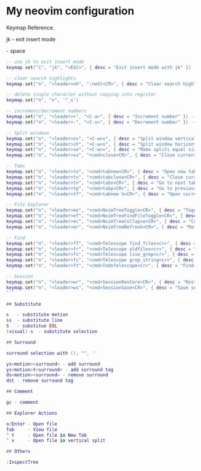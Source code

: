 # My neovim configuration

Keymap Reference.

jk - exit insert mode

<leader> - space

``````lua
-- use jk to exit insert mode
keymap.set("i", "jk", "<ESC>", { desc = "Exit insert mode with jk" })

-- clear search highlights
keymap.set("n", "<leader>nh", ":nohl<CR>", { desc = "Clear search highlights" })

-- delete single character without copying into register
keymap.set("n", "x", '"_x')

-- increment/decrement numbers
keymap.set("n", "<leader>+", "<C-a>", { desc = "Increment number" }) -- increment
keymap.set("n", "<leader>-", "<C-x>", { desc = "Decrement number" }) -- decrement

-- Split windows
keymap.set("n", "<leader>sv", "<C-w>v", { desc = "Split window vertically" }) -- split window vertically
keymap.set("n", "<leader>sh", "<C-w>s", { desc = "Split window horizontally" }) -- split window horizontally
keymap.set("n", "<leader>se", "<C-w>=", { desc = "Make splits equal size" }) -- make split windows equal width & height
keymap.set("n", "<leader>sx", "<cmd>close<CR>", { desc = "Close current split" }) -- close current split window

-- Tabs
keymap.set("n", "<leader>to", "<cmd>tabnew<CR>", { desc = "Open new tab" }) -- open new tab
keymap.set("n", "<leader>tx", "<cmd>tabclose<CR>", { desc = "Close current tab" }) -- close current tab
keymap.set("n", "<leader>tn", "<cmd>tabn<CR>", { desc = "Go to next tab" }) --  go to next tab
keymap.set("n", "<leader>tp", "<cmd>tabp<CR>", { desc = "Go to previous tab" }) --  go to previous tab
keymap.set("n", "<leader>tf", "<cmd>tabnew %<CR>", { desc = "Open current buffer in new tab" }) --  move current buffer to new tab

-- File Explorer
keymap.set("n", "<leader>ee", "<cmd>NvimTreeToggle<CR>", { desc = "Toggle file explorer" }) -- toggle file explorer
keymap.set("n", "<leader>ef", "<cmd>NvimTreeFindFileToggle<CR>", { desc = "Toggle file explorer on current file" }) -- toggle file explorer on current file
keymap.set("n", "<leader>ec", "<cmd>NvimTreeCollapse<CR>", { desc = "Collapse file explorer" }) -- collapse file explorer
keymap.set("n", "<leader>er", "<cmd>NvimTreeRefresh<CR>", { desc = "Refresh file explorer" }) -- refresh file explorer

-- Find 
keymap.set("n", "<leader>ff", "<cmd>Telescope find_files<cr>", { desc = "Fuzzy find files in cwd" })
keymap.set("n", "<leader>fr", "<cmd>Telescope oldfiles<cr>", { desc = "Fuzzy find recent files" })
keymap.set("n", "<leader>fs", "<cmd>Telescope live_grep<cr>", { desc = "Find string in cwd" })
keymap.set("n", "<leader>fc", "<cmd>Telescope grep_string<cr>", { desc = "Find string under cursor in cwd" })
keymap.set("n", "<leader>ft", "<cmd>TodoTelescope<cr>", { desc = "Find todos" })

-- Session
keymap.set("n", "<leader>wr", "<cmd>SessionRestore<CR>", { desc = "Restore session for cwd" }) -- restore last workspace session for current directory
keymap.set("n", "<leader>ws", "<cmd>SessionSave<CR>", { desc = "Save session for auto session root dir" }) -- save workspace session for current working directory
```

## Substitute

s   - substitute motion
ss  - substitute line
S   - substitue EOL
(visual) s  - substitute selection

## Surround

surround selection with (), "", ''

ys<motion><surround> - add surround
ys<motion>t<surround> - add surround tag
ds<motion><surround> - remove surround
dst - remove surround tag

## Comment

gc - comment

## Explorer Actions

o/Enter - Open file
Tab     - View file
^ t     - Open file in New Tab
^ v     - Open file in vertical split

## Others

:InspectTree
